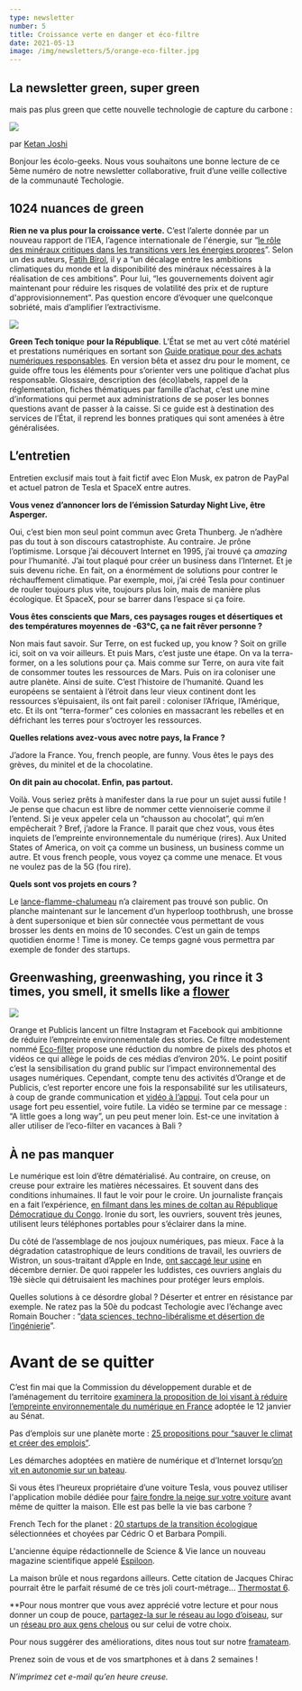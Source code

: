 ```yaml
---
type: newsletter
number: 5
title: Croissance verte en danger et éco-filtre
date: 2021-05-13
image: /img/newsletters/5/orange-eco-filter.jpg
---
```


## La newsletter green, super green

mais pas plus green que cette nouvelle technologie de capture du carbone :

![](/img/newsletters/5/tweet.jpg)

par [Ketan Joshi](https://twitter.com/KetanJ0/status/1389532880163020801)

Bonjour les écolo-geeks. Nous vous souhaitons une bonne lecture de ce 5ème numéro de notre newsletter collaborative, fruit d’une veille collective de la communauté Techologie.

## 1024 nuances de green

**Rien ne va plus pour la croissance verte.** C’est l’alerte donnée par un nouveau rapport de l’IEA, l’agence internationale de l'énergie, sur “[le rôle des minéraux critiques dans les transitions vers les énergies propres](https://www.iea.org/reports/the-role-of-critical-minerals-in-clean-energy-transitions&sa=D&source=editors&ust=1620862743562000&usg=AOvVaw3YpFtsOevzdDD7J6WUuWHB)”. Selon un des auteurs, [Fatih Birol](https://twitter.com/fbirol/status/1389807286735056896), il y a “un décalage entre les ambitions climatiques du monde et la disponibilité des minéraux nécessaires à la réalisation de ces ambitions”. Pour lui, “les gouvernements doivent agir maintenant pour réduire les risques de volatilité des prix et de rupture d'approvisionnement”. Pas question encore d’évoquer une quelconque sobriété, mais d’amplifier l’extractivisme.

![](/img/newsletters/5/iea-minerals.png)

**Green Tech toniqu**e **pour la République**. L’État se met au vert côté matériel et prestations numériques en sortant son [Guide pratique pour des achats numériques responsables](https://ecoresponsable.numerique.gouv.fr/). En version bêta et assez dru pour le moment, ce guide offre tous les éléments pour s’orienter vers une politique d’achat plus responsable. Glossaire, description des (éco)labels, rappel de la réglementation, fiches thématiques par famille d’achat, c’est une mine d’informations qui permet aux administrations de se poser les bonnes questions avant de passer à la caisse. Si ce guide est à destination des services de l’État, il reprend les bonnes pratiques qui sont amenées à être généralisées.

## L’entretien

Entretien exclusif mais tout à fait fictif avec Elon Musk, ex patron de PayPal et actuel patron de Tesla et SpaceX entre autres.

**Vous venez d’annoncer lors de l’émission Saturday Night Live, être Asperger.**

Oui, c’est bien mon seul point commun avec Greta Thunberg. Je n’adhère pas du tout à son discours catastrophiste. Au contraire. Je prône l’optimisme. Lorsque j’ai découvert Internet en 1995, j’ai trouvé ça _amazing_ pour l’humanité. J’ai tout plaqué pour créer un business dans l’Internet. Et je suis devenu riche. En fait, on a énormément de solutions pour contrer le réchauffement climatique. Par exemple, moi, j’ai créé Tesla pour continuer de rouler toujours plus vite, toujours plus loin, mais de manière plus écologique. Et SpaceX, pour se barrer dans l’espace si ça foire.

**Vous êtes conscients que Mars, ces paysages rouges et désertiques et des températures moyennes de -63°C, ça ne fait rêver personne ?**

Non mais faut savoir. Sur Terre, on est fucked up, you know ? Soit on grille ici, soit on va voir ailleurs. Et puis Mars, c’est juste une étape. On va la terra-former, on a les solutions pour ça. Mais comme sur Terre, on aura vite fait de consommer toutes les ressources de Mars. Puis on ira coloniser une autre planète. Ainsi de suite. C’est l’histoire de l’humanité. Quand les européens se sentaient à l’étroit dans leur vieux continent dont les ressources s’épuisaient, ils ont fait pareil : coloniser l’Afrique, l’Amérique, etc. Et ils ont “terra-former” ces colonies en massacrant les rebelles et en défrichant les terres pour s’octroyer les ressources.

**Quelles relations avez-vous avec notre pays, la France ?**

J’adore la France. You, french people, are funny. Vous êtes le pays des grèves, du minitel et de la chocolatine.

**On dit pain au chocolat. Enfin, pas partout.**

Voilà. Vous seriez prêts à manifester dans la rue pour un sujet aussi futile ! Je pense que chacun est libre de nommer cette viennoiserie comme il l’entend. Si je veux appeler cela un “chausson au chocolat”, qui m’en empêcherait ? Bref, j’adore la France. Il parait que chez vous, vous êtes inquiets de l’empreinte environnementale du numérique (rires). Aux United States of America, on voit ça comme un business, un business comme un autre. Et vous french people, vous voyez ça comme une menace. Et vous ne voulez pas de la 5G (fou rire).

**Quels sont vos projets en cours ?**

Le [lance-flamme-chalumeau](https://www.rtl.fr/actu/sciences-tech/elon-musk-vend-des-lance-flammes-a-500-dollars-apres-une-blague-7792046821) n’a clairement pas trouvé son public. On planche maintenant sur le lancement d’un hyperloop toothbrush, une brosse à dent supersonique et bien sûr connectée vous permettant de vous brosser les dents en moins de 10 secondes. C’est un gain de temps quotidien énorme ! Time is money. Ce temps gagné vous permettra par exemple de fonder des startups.

## Greenwashing, greenwashing, you rince it 3 times, you smell, it smells like a [flower](https://www.youtube.com/watch?v%3DP-qOurzN_Gs)

![](/img/newsletters/5/orange-eco-filter.jpg)

Orange et Publicis lancent un filtre Instagram et Facebook qui ambitionne de réduire l’empreinte environnementale des stories. Ce filtre modestement nommé [Eco-filter](https://www.ladn.eu/adn-business/news-business/actualites-annonceurs/orange-publicis-filtre-photo/) propose une réduction du nombre de pixels des photos et vidéos ce qui allège le poids de ces médias d’environ 20%. Le point positif c’est la sensibilisation du grand public sur l’impact environnemental des usages numériques. Cependant, compte tenu des activités d’Orange et de Publicis, c’est reporter encore une fois la responsabilité sur les utilisateurs, à coup de grande communication et [vidéo à l’appui](https://www.youtube.com/watch?v%3DTDo9jx_7q0U). Tout cela pour un usage fort peu essentiel, voire futile. La vidéo se termine par ce message : “A little goes a long way”, un peu peut mener loin. Est-ce une invitation à aller utiliser de l’eco-filter en vacances à Bali ?

## À ne pas manquer

Le numérique est loin d’être dématérialisé. Au contraire, on creuse, on creuse pour extraire les matières nécessaires. Et souvent dans des conditions inhumaines. Il faut le voir pour le croire. Un journaliste français en a fait l’expérience, [en filmant dans les mines de coltan au République Démocratique du Congo](https://youtu.be/IPjur249dKg). Ironie du sort, les ouvriers, souvent très jeunes, utilisent leurs téléphones portables pour s’éclairer dans la mine.

Du côté de l’assemblage de nos joujoux numériques, pas mieux. Face à la dégradation catastrophique de leurs conditions de travail, les ouvriers de Wistron, un sous-traitant d’Apple en Inde, [ont saccagé leur usine](https://www.greenit.fr/2021/05/04/emeutes-chez-wistron-un-revelateur-de-problemes-systemiques/) en décembre dernier. De quoi rappeler les luddistes, ces ouvriers anglais du 19è siècle qui détruisaient les machines pour protéger leurs emplois.

Quelles solutions à ce désordre global ? Déserter et entrer en résistance par exemple. Ne ratez pas la 50è du podcast Techologie avec l’échange avec Romain Boucher : “[data sciences, techno-libéralisme et désertion de l’ingénierie](https://www.imagotv.fr/podcasts/techologie/50)”.

# Avant de se quitter

C’est fin mai que la Commission du développement durable et de l’aménagement du territoire [examinera la proposition de loi visant à réduire l’empreinte environnementale du numérique en France](https://www.nextinpact.com/article/45668/les-pistes-legislatives-pour-verdir-numerique) adoptée le 12 janvier au Sénat.

Pas d’emplois sur une planète morte : [25 propositions pour “sauver le climat et créer des emplois”](https://plus-jamais.org/2021/05/06/pas-d-emploi-sur-une-planete-morte/).

Les démarches adoptées en matière de numérique et d’Internet lorsqu’[on vit en autonomie sur un bateau](https://100r.co/site/working_offgrid_efficiently.html).

Si vous êtes l’heureux propriétaire d’une voiture Tesla, vous pouvez utiliser l'application mobile dédiée pour [faire fondre la neige sur votre voiture](https://twitter.com/Tesla/status/1366448694111973381?s%3D20) avant même de quitter la maison. Elle est pas belle la vie bas carbone ?

French Tech for the planet : [20 startups de la transition écologique](https://www.maddyness.com/2021/05/03/french-tech-20-startup-transition-ecologique/) sélectionnées et choyées par Cédric O et Barbara Pompili.

L'ancienne équipe rédactionnelle de Science & Vie lance un nouveau magazine scientifique appelé [Espiloon](https://fr.ulule.com/epsiloon/).

La maison brûle et nous regardons ailleurs. Cette citation de Jacques Chirac pourrait être le parfait résumé de ce très joli court-métrage... [Thermostat 6](https://www.imagotv.fr/courts-metrages/thermostat-6/film/1).

**Pour nous montrer que vous avez apprécié votre lecture et pour nous donner un coup de pouce, [partagez-la sur le réseau au logo d’oiseau](https://twitter.com/intent/tweet?text%3DJe%2520recommande%2520la%2520lecture%2520de%2520la%2520derni%25C3%25A8re%2520newsletter%2520de%2520Techologie%2520:%2520https://techologie.net/newsletter/5), sur un [réseau pro aux gens chelous](https://www.linkedin.com/sharing/share-offsite/?url%3Dhttps://techologie.net/newsletter/5) ou sur celui de votre choix.

Pour nous suggérer des améliorations, dites nous tout sur notre [framateam](https://framateam.org/techologie/).

Prenez soin de vous et de vos smartphones et à dans 2 semaines !

_N’imprimez cet e-mail qu’en heure creuse._
